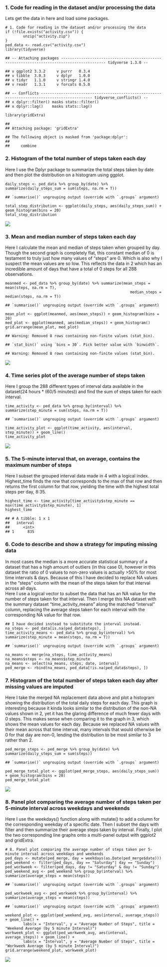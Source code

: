 ### 1. Code for reading in the dataset and/or processing the data

Lets get the data in here and load some packages.

    # 1. Code for reading in the dataset and/or processing the data
    if (!file.exists("activity.csv")) {
            unzip("activity.zip")
    }
    ped_data <- read.csv("activity.csv")
    library(tidyverse)

    ## -- Attaching packages ------------------------------------------------------------------------------------------ tidyverse 1.3.0 --

    ## v ggplot2 3.3.2     v purrr   0.3.4
    ## v tibble  3.0.3     v dplyr   1.0.0
    ## v tidyr   1.1.0     v stringr 1.4.0
    ## v readr   1.3.1     v forcats 0.5.0

    ## -- Conflicts --------------------------------------------------------------------------------------------- tidyverse_conflicts() --
    ## x dplyr::filter() masks stats::filter()
    ## x dplyr::lag()    masks stats::lag()

    library(gridExtra)

    ## 
    ## Attaching package: 'gridExtra'

    ## The following object is masked from 'package:dplyr':
    ## 
    ##     combine

### 2. Histogram of the total number of steps taken each day

Here I use the Dplyr package to summarize the total steps taken by date
and then plot the distribution on a histogram using ggplot.

    daily_steps <- ped_data %>% group_by(date) %>% summarize(daily_steps_sum = sum(steps, na.rm = T))

    ## `summarise()` ungrouping output (override with `.groups` argument)

    total_step_distribution <- ggplot(daily_steps, aes(daily_steps_sum)) + geom_histogram(bins = 20) 
    total_step_distribution

![](Course-Project_files/figure-markdown_strict/unnamed-chunk-2-1.png)

### 3. Mean and median number of steps taken each day

Here I calculate the mean and median of steps taken when grouped by day.
Though the second graph is completely flat, this constant median of 0 is
testament to truly just how many values of “steps” are 0. Which is also
why I suspect the mean values are so low. This reflects the data in 2
which has an incredible amount of days that have a total of 0 steps for
all 288 observations.

    meanmed <- ped_data %>% group_by(date) %>% summarize(mean_steps = mean(steps, na.rm = T), 
                                                            median_steps = median(steps, na.rm = T))

    ## `summarise()` ungrouping output (override with `.groups` argument)

    mean_plot <- ggplot(meanmed, aes(mean_steps)) + geom_histogram(bins = 20)
    med_plot <- ggplot(meanmed, aes(median_steps)) + geom_histogram()
    grid.arrange(mean_plot, med_plot)

    ## Warning: Removed 8 rows containing non-finite values (stat_bin).

    ## `stat_bin()` using `bins = 30`. Pick better value with `binwidth`.

    ## Warning: Removed 8 rows containing non-finite values (stat_bin).

![](Course-Project_files/figure-markdown_strict/unnamed-chunk-3-1.png)

### 4. Time series plot of the average number of steps taken

Here I group the 288 different types of interval data available in the
dataset(24 hours \* (60/5 minutes)) and find the sum of steps taken for
each interval.

    time_activity <- ped_data %>% group_by(interval) %>% summarize(step_minute = sum(steps, na.rm = T)) 

    ## `summarise()` ungrouping output (override with `.groups` argument)

    time_activity_plot <- ggplot(time_activity, aes(interval, step_minute)) + geom_line()
    time_activity_plot

![](Course-Project_files/figure-markdown_strict/unnamed-chunk-4-1.png)

### 5. The 5-minute interval that, on average, contains the maximum number of steps

Here I subset the grouped interval data made in 4 with a logical index.
Highest\_time finds the row that corresponds to the max of that row and
then returns the first column for that row, yielding the time with the
highest total steps per day, 8:35.

    highest_time <- time_activity[time_activity$step_minute == max(time_activity$step_minute), 1]
    highest_time

    ## # A tibble: 1 x 1
    ##   interval
    ##      <int>
    ## 1      835

### 6. Code to describe and show a strategy for imputing missing data

In most cases the median is a more accurate statistical summary of a
dataset that has a high amount of outliers (in this case 0), however in
this dataset the ratio of 0 values to non-zero values is actually
&gt;50% for most time intervals & days. Because of this I have decided
to replace NA values in the “steps” column with the mean of the steps
taken for that interval across all days.  
Here I use a logical vector to subset the data that has an NA value for
the number of steps taken for that interval. Then I merge this NA
dataset with the summary dataset “time\_activity\_means” along the
matched “interval” column, replacing the average steps taken for each
interval with the corresponding NA value for that row.

    ## I have decided instead to substitute the interval instead.
    na_steps <- ped_data[is.na(ped_data$steps), ]
    time_activity_means <- ped_data %>% group_by(interval) %>% summarize(step_minute = mean(steps, na.rm = T))

    ## `summarise()` ungrouping output (override with `.groups` argument)

    na_means <- merge(na_steps, time_activity_means)
    na_means$steps <- na_means$step_minute
    na_means <- select(na_means, steps, date, interval)
    ped_merge <- rbind(na_means, ped_data[!is.na(ped_data$steps), ])

### 7. Histogram of the total number of steps taken each day after missing values are imputed

Here I take the merged NA replacement data above and plot a histogram
showing the distribution of the total daily steps for each day. This
graph is interesting because it kinda looks similar to the distribution
of the non-NA values shown in 2, yet it has the glaring difference of
much fewer days with 0 steps. This makes sense when comparing it to the
graph in 3, which shows the mean values for each day. Because we
replaced NA values with their mean across that time interval, many
intervals that would otherwise be 0 for that day are non-0, lending the
distribution to be most similar to 3 rather than 2.

    ped_merge_steps <- ped_merge %>% group_by(date) %>% summarize(daily_steps_sum = sum(steps))

    ## `summarise()` ungrouping output (override with `.groups` argument)

    ped_merge_total_plot <- ggplot(ped_merge_steps, aes(daily_steps_sum)) + geom_histogram(bins = 20)
    ped_merge_total_plot

![](Course-Project_files/figure-markdown_strict/unnamed-chunk-7-1.png)

### 8. Panel plot comparing the average number of steps taken per 5-minute interval across weekdays and weekends

Here I use the weekdays() function along with mutate() to add a column
for the corresponding weekday of a specific date. Then I subset the days
with filter and then summarize their average steps taken by interval.
Finally, I plot the two corresponding line graphs onto a multi-panel
output with ggplot2 and gridExtra.

    # 8. Panel plot comparing the average number of steps taken per 5-minute interval across weekdays and weekends
    ped_days <- mutate(ped_merge, day = weekdays(as.Date(ped_merge$date)))
    ped_weekend <- filter(ped_days, day == "Saturday"| day == "Sunday")
    ped_workweek <- filter(ped_days, day != "Saturday" & day != "Sunday")
    ped_weekend_avg <- ped_weekend %>% group_by(interval) %>% summarize(average_steps = mean(steps))

    ## `summarise()` ungrouping output (override with `.groups` argument)

    ped_workweek_avg <- ped_workweek %>% group_by(interval) %>% summarize(average_steps = mean(steps))

    ## `summarise()` ungrouping output (override with `.groups` argument)

    weekend_plot <- ggplot(ped_weekend_avg, aes(interval, average_steps)) + geom_line() +
            labs(x = "Interval", y = "Average Number of Steps", title = "Weekend Average (by 5 minute Interval)")
    workweek_plot <- ggplot(ped_workweek_avg, aes(interval, average_steps)) + geom_line() +
            labs(x = "Interval", y = "Average Number of Steps", title = "Workweek Average (by 5 minute Interval)")
    grid.arrange(weekend_plot, workweek_plot)

![](Course-Project_files/figure-markdown_strict/unnamed-chunk-8-1.png)
